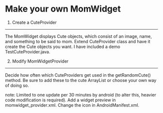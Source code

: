 Make your own MomWidget
=======================

1. Create a CuteProvider
------------------------

The MomWidget displays Cute objects, which consist of an image, name, and something to be said to mom. Extend CuteProvider class and have it create the Cute objects you want. I have included a demo TestCuteProvider.java.

2. Modify MomWidgetProvider
---------------------------

Decide how often which CuteProviders get used in the getRandomCute() method. Be sure to add these to the cute ArrayList<CuteProvider> or choose your own way of doing so.

note: Limited to one update per 30 minutes by android (to alter this, heavier code modification is required). Add a widget preview in momwidget_provider.xml. Change the icon in AndroidManifest.xml.
